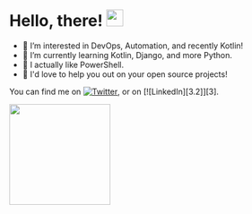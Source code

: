 
# Hello, there! <img src="https://raw.githubusercontent.com/MartinHeinz/MartinHeinz/master/wave.gif" width="30px">

- 👀 I’m interested in DevOps, Automation, and recently Kotlin!
- 🌱 I’m currently learning Kotlin, Django, and more Python.
- 🌝 I actually like PowerShell.
- 💞️ I'd love to help you out on your open source projects!

<!-- Actual text -->

You can find me on [![Twitter][1.2]][1], or on [![LinkedIn][3.2]][3].

<!-- Icons -->

[1.2]: http://i.imgur.com/wWzX9uB.png (twitter icon without padding)
[2.2]: https://raw.githubusercontent.com/MartinHeinz/MartinHeinz/master/linkedin-3-16.png (LinkedIn icon without padding)

<!-- Links to your social media accounts -->

[1]: https://twitter.com/_PeterM_
[2]: https://www.linkedin.com/in/peter-macdonald-007/



<img height="180em" src="https://github-readme-stats.vercel.app/api?username=Parsifal-M&show_icons=true&hide_border=true&&count_private=true&include_all_commits=true" />
